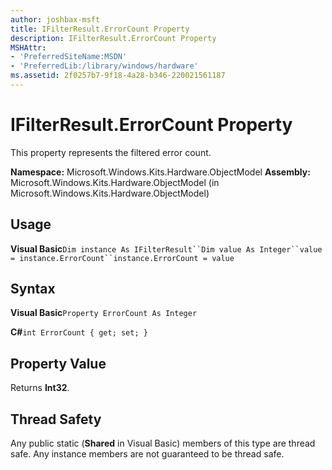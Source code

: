 ```yaml
---
author: joshbax-msft
title: IFilterResult.ErrorCount Property
description: IFilterResult.ErrorCount Property
MSHAttr:
- 'PreferredSiteName:MSDN'
- 'PreferredLib:/library/windows/hardware'
ms.assetid: 2f0257b7-9f18-4a28-b346-220021561187
---
```


# IFilterResult.ErrorCount Property


This property represents the filtered error count.

**Namespace:** Microsoft.Windows.Kits.Hardware.ObjectModel **Assembly:** Microsoft.Windows.Kits.Hardware.ObjectModel (in Microsoft.Windows.Kits.Hardware.ObjectModel)

## Usage


**Visual Basic**`Dim instance As IFilterResult``Dim value As Integer``value = instance.ErrorCount``instance.ErrorCount = value`

## Syntax


**Visual Basic**`Property ErrorCount As Integer`

**C#**`int ErrorCount { get; set; }`

## Property Value


Returns **Int32**.

## Thread Safety


Any public static (**Shared** in Visual Basic) members of this type are thread safe. Any instance members are not guaranteed to be thread safe.

 

 






